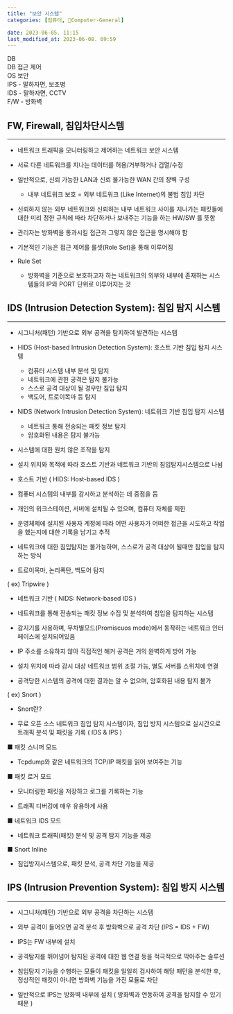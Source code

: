 ```yaml
---
title: "보안 시스템"
categories: [컴퓨터, 🌚Computer-General]

date: 2023-06-05. 11:15
last_modified_at: 2023-06-08. 09:59
---
```


DB  
DB 접근 제어  
OS 보안  
IPS - 말하자면, 보초병  
IDS - 말하자면, CCTV  
F/W - 방화벽  

## FW, Firewall, 침입차단시스템

---

- 네트워크 트래픽을 모니터링하고 제어하는 네트워크 보안 시스템
- 서로 다른 네트워크를 지나는 데이터를 허용/거부하거나 검열/수정

- 일반적으로, 신뢰 가능한 LAN과 신뢰 불가능한 WAN 간의 장벽 구성
  - 내부 네트워크 보호 = 외부 네트워크 (Like Internet)의 불법 침입 차단

- 신뢰하지 않는 외부 네트워크와 신뢰하는 내부 네트워크 사이를 지나가는 패킷들에 대한 미리 정한 규칙에 따라 차단하거나 보내주는 기능을 하는 HW/SW 를 뜻함
- 관리자는 방화벽을 통과시킬 접근과 그렇지 않은 접근을 명시해야 함
- 기본적인 기능은 접근 제어를 룰셋(Role Set)을 통해 이루어짐

- Rule Set
  - 방화벽을 기준으로 보호하고자 하는 네트워크의 외부와 내부에 존재하는 시스템들의 IP와 PORT 단위로 이루어지는 것

## IDS (Intrusion Detection System): 침입 탐지 시스템

---

- 시그니처(패턴) 기반으로 외부 공격을 탐지하여 발견하는 시스템

- HIDS (Host-based Intrusion Detection System): 호스트 기반 침입 탐지 시스템
  - 컴퓨터 시스템 내부 분석 및 탐지
  - 네트워크에 관한 공격은 탐지 불가능
  - 스스로 공격 대상이 될 경우만 침입 탐지
  - 백도어, 트로이목마 등 탐지

- NIDS (Network Intrusion Detection System): 네트워크 기반 침입 탐지 시스템
  - 네트워크 통해 전송되는 패킷 정보 탐지
  - 암호화된 내용은 탐지 불가능

- 시스템에 대한 원치 않은 조작을 탐지

- 설치 위치와 목적에 따라 호스트 기반과 네트워크 기반의 침입탐지시스템으로 나뉨

- 호스트 기반 ( HIDS: Host-based IDS )

- 컴퓨터 시스템의 내부를 감시하고 분석하는 데 중점을 둠

- 개인의 워크스테이션, 서버에 설치될 수 있으며, 컴퓨터 자체를 제한

- 운영체제에 설치된 사용자 계정에 따라 어떤 사용자가 어떠한 접근을 시도하고 작업을 했는지에 대한 기록을 남기고 추적

- 네트워크에 대한 침입탐지는 불가능하며, 스스로가 공격 대상이 될때만 침입을 탐지하는 방식

- 트로이목마, 논리폭탄, 백도어 탐지

( ex) Tripwire )

- 네트워크 기반 ( NIDS: Network-based IDS )

- 네트워크를 통해 전송되는 패킷 정보 수집 및 분석하여 침입을 탐지하는 시스템

- 감지기를 사용하며, 무차별모드(Promiscuos mode)에서 동작하는 네트워크 인터페이스에 설치되어있음

- IP 주소를 소유하지 않아 직접적인 해커 공격은 거의 완벽하게 방어 가능

- 설치 위치에 따라 감시 대상 네트워크 범위 조절 가능, 별도 서버를 스위치에 연결

- 공격당한 시스템의 공격에 대한 결과는 알 수 없으며, 암호화된 내용 탐지 불가

( ex) Snort )

- Snort란?

- 무료 오픈 소스 네트워크 침입 탐지 시스템이자, 침입 방지 시스템으로 실시간으로 트래픽 분석 및 패킷을 기록 (  IDS & IPS )

■ 패킷 스니퍼 모드

- Tcpdump와 같은 네트워크의 TCP/IP 패킷을 읽어 보여주는 기능

■ 패킷 로거 모드

- 모니터링한 패킷을 저장하고 로그를 기록하는 기능

- 트래픽 디버깅에 매우 유용하게 사용

■ 네트워크 IDS 모드

- 네트워크 트래픽(패킷) 분석 및 공격 탐지 기능을 제공

■ Snort Inline

- 침입방지시스템으로, 패킷 분석, 공격 차단 기능을 제공

## IPS (Intrusion Prevention System): 침입 방지 시스템

---

- 시그니처(패턴) 기반으로 외부 공격을 차단하는 시스템
- 외부 공격이 들어오면 공격 분석 후 방화벽으로 공격 차단 (IPS = IDS + FW)
- IPS는 FW 내부에 설치

- 공격탐지를 뛰어넘어 탐지된 공격에 대한 웹 연결 등을 적극적으로 막아주는 솔루션

- 침입탐지 기능을 수행하는 모듈이 패킷을 일일히 검사하여 해당 패턴을 분석한 후, 정상적인 패킷이 아니면 방화벽 기능을 가진 모듈로 차단

- 일반적으로 IPS는 방화벽 내부에 설치 ( 방화벽과 연동하여 공격을 탐지할 수 있기 때문 )
